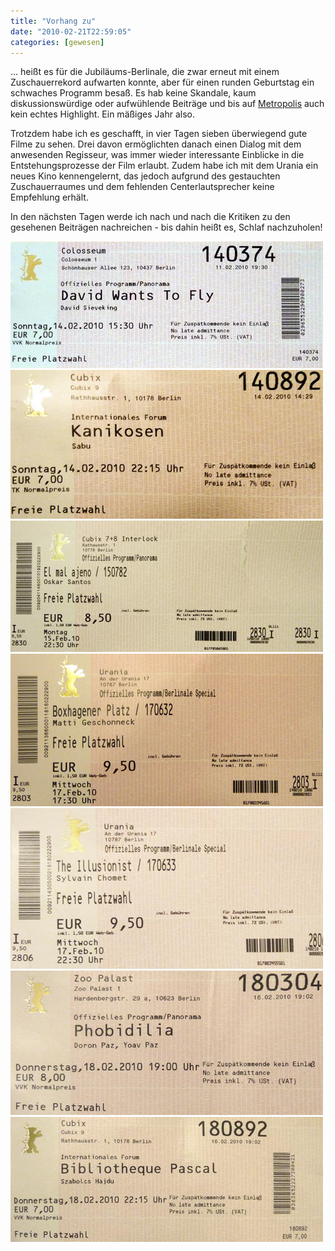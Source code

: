 ```yaml
---
title: "Vorhang zu"
date: "2010-02-21T22:59:05"
categories: [gewesen]
---
```


... heißt es für die Jubiläums-Berlinale, die zwar erneut mit einem Zuschauerrekord aufwarten konnte, aber für einen runden Geburtstag ein schwaches Programm besaß. Es hab keine Skandale, kaum diskussionswürdige oder aufwühlende Beiträge und bis auf [Metropolis](/2010/02/13/metropolis-2010/) auch kein echtes Highlight. Ein mäßiges Jahr also.

Trotzdem habe ich es geschafft, in vier Tagen sieben überwiegend gute Filme zu sehen. Drei davon ermöglichten danach einen Dialog mit dem anwesenden Regisseur, was immer wieder interessante Einblicke in die Entstehungsprozesse der Film erlaubt. Zudem habe ich mit dem Urania ein neues Kino kennengelernt, das jedoch aufgrund des gestauchten Zuschauerraumes und dem fehlenden Centerlautsprecher keine Empfehlung erhält.

In den nächsten Tagen werde ich nach und nach die Kritiken zu den gesehenen Beiträgen nachreichen - bis dahin heißt es, Schlaf nachzuholen!

[![Ticket David wants to fly](ticket-david-wants-to-fly.jpg)](/2010/03/08/david-wants-to-fly/)
[![Ticket Kanikosen](ticket-kanikosen.jpg)](/2010/02/20/kanikosen/)
[![Ticket El mal ajeno](ticket-el-mal-ajeno.jpg)](/2010/02/28/el-mal-ajeno-for-the-good-of-others/)
[![Ticket Boxhagener Platz](ticket-boxhagener-platz.jpg)](/2010/02/27/boxhagener-platz/)
[![Ticket The Illusionist](ticket-the-illusionist.jpg)](/2010/03/27/the-illusionist/)
[![Ticket Phobidilia](ticket-phobidilia.jpg)](/2010/03/28/phobidilia/)
[![Ticket Bibliotheque Pascal](ticket-bibliotheque-pascal.jpg)](/2010/02/25/bibliotheque-pascal/)
